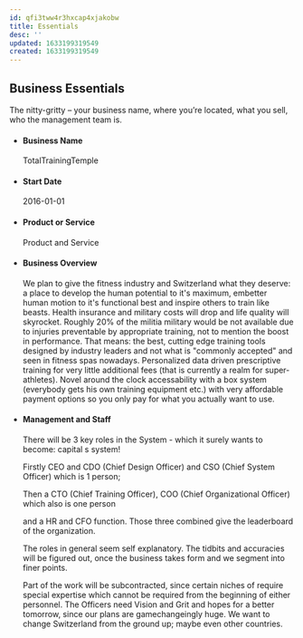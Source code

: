 ```yaml
---
id: qfi3tww4r3hxcap4xjakobw
title: Essentials
desc: ''
updated: 1633199319549
created: 1633199319549
---
```


## Business Essentials

The nitty-gritty – your business name, where you’re located, what you sell, who the management team is.

* #### Business Name

    TotalTrainingTemple

* #### Start Date

    2016-01-01

* #### Product or Service

    Product and Service

* #### Business Overview

    We plan to give the fitness industry and Switzerland what they deserve: a place to develop the human potential to it's maximum, embetter human motion to it's functional best and inspire others to train like beasts. Health insurance and military costs will drop and life quality will skyrocket. Roughly 20% of the militia military would be not available due to injuries preventable by appropriate training, not to mention the boost in performance. That means: the best, cutting edge training tools designed by industry leaders and not what is "commonly accepted" and seen in fitness spas nowadays. Personalized data driven prescriptive training for very little additional fees (that is currently a realm for super-athletes). Novel around the clock accessability with a box system (everybody gets his own training equipment etc.) with very affordable payment options so you only pay for what you actually want to use.

* #### Management and Staff

    There will be 3 key roles in the System - which it surely wants to become: capital s system!

    Firstly CEO and CDO (Chief Design Officer) and CSO (Chief System Officer) which is 1 person;

    Then a CTO (Chief Training Officer), COO (Chief Organizational Officer) which also is one person

    and a HR and CFO function. Those three combined give the leaderboard of the organization.

    The roles in general seem self explanatory. The tidbits and accuracies will be figured out, once the business takes form and we segment into finer points.

    Part of the work will be subcontracted, since certain niches of require special expertise which cannot be required from the beginning of either personnel. The Officers need Vision and Grit and hopes for a better tomorrow, since our plans are gamechangeingly huge. We want to change Switzerland from the ground up; maybe even other countries.
